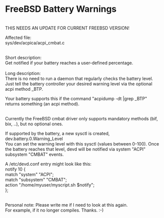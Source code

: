 # FreeBSD Battery Warnings
<br>
THIS NEEDS AN UPDATE FOR CURRENT FREEBSD VERSION!

Affected file:<br>
sys/dev/acpica/acpi_cmbat.c<br>

<br>
Short description:<br>
Get notified if your battery reaches a user-defined percentage.<br>
<br>
Long description:<br>
There is no need to run a daemon that regularly checks the battery level.<br>
Just tell the battery controller your desired warning level via the optional acpi method _BTP. <br>

Your battery supports this if the command "acpidump -dt |grep _BTP" returns something (an acpi method).<br><br>

Currently the FreeBSD cmbat driver only supports mandatory methods (bif, bix, ..), but no optional ones.<br>

If supported by the battery, a new sysctl is created, dev.battery.0.Warning_Level<br>
You can set the warning level with this sysctl (values between 0-100).
Once the battery reaches that level, devd will be notified via system "ACPI" subsystem "CMBAT" events.<br>

A /etc/devd.conf entry might look like this:<br>
notify 10 {<br>
	match "system" "ACPI";<br>
	match "subsystem" "CMBAT";<br>
	action "/home/myuser/myscript.sh $notify";<br>
};<br>

<br>
Personal note: Please write me if I need to look at this again.<br>
For example, if it no longer compiles. Thanks. :-)
